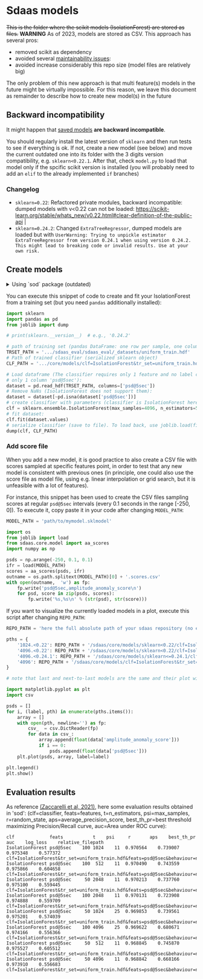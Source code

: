 # Sdaas models

~~This is the folder where the scikit models (IsolationForest) are stored as files.~~
**WARNING** As of 2023, models are stored as CSV. This approach has several pros:
  - removed scikit as dependency 
  - avoided several 
[maintainability issues](https://scikit-learn.org/stable/model_persistence.html#security-maintainability-limitations):
  - avoided increase considerably this repo size (model files are relatively big)

The only problem of this new approach is that multi feature(s) models in the future
might be virtually impossible. For this reason, we leave this document as remainder
to describe how to create new model(s) in the future

## Backward incompatibility

It might happen that [saved models](https://scikit-learn.org/stable/modules/model_persistence.html) 
**are backward incompatible**.

You should regularly install the latest version of `sklearn` and then run tests to see if 
everything is ok. If not, create a new model (see below) and move the current 
outdated one into its folder with the 3 digits version compatibility, e.g. `sklearn<0.22.1`.
After that, check `model.py` to load that model
only if the spcific scikit version is installed (you will probably need to add an `elif` to the already implemented `if` branches)


### Changelog

- `sklearn=0.22`: Refactored private modules, backward incompatible: dumped models with v<0.22 can not be loaded: https://scikit-learn.org/stable/whats_new/v0.22.html#clear-definition-of-the-public-api |
- `sklearn=0.24.2`: Changed `ExtraTreeRegressor`, dumped models are loaded but with `UserWarning: Trying to unpickle estimator ExtraTreeRegressor from version 0.24.1 when using version 0.24.2. This might lead to breaking code or invalid results. Use at your own risk.`

## Create models

<details>

<summary> Using `sod` package (outdated)</summary>

Models are usually those created with the 'sod' or 'sdaas_eval' Python package
and copied here:

```bash
cp $PATH/sod/sod/evaluations/results/clf\=IsolationForest\&tr_set\=uniform_train.hdf\&feats\=psd\@5sec\&behaviour\=new\&contamination\=auto\&max_samples\=2048\&n_estimators\=50\&random_state\=11.sklmodel ./sdaas/core/models/
```

(this is still valid but as of 2021 not the recommended way, it's extremely
overcomplicated and there is a new package, `sdaas-eval` currently in construction)

</details>

You can execute this snippet of code to create and fit your IsolationForest
from a training set (but you need `pandas` additionally installed):

```python
import sklearn
import pandas as pd
from joblib import dump

# print(sklearn.__version__)  # e.g., '0.24.2'

# path of training set (pandas DataFrame: one row per sample, one column per feature):
TRSET_PATH = '.../sdaas_eval/sdaas_eval/_datasets/uniform_train.hdf'
# Path of trained classifier (serialized sklearn object)
CLF_PATH = '.../core/models/clf=IsolationForest&tr_set=uniform_train.hdf&feats=psd@5sec&contamination=auto&max_samples=4096&n_estimators=50&random_state=11.sklmodel'

# Load dataframe (The classifier requires only 1 feature and no label column, so load
# only 1 column 'psd@5sec'):
dataset = pd.read_hdf(TRSET_PATH, columns=['psd@5sec'])
# Remove NaNs (IsolationForest does not support them):
dataset = dataset[~pd.isna(dataset['psd@5sec'])]
# create classifier with parameters (classifier is IsolationForest here):
clf = sklearn.ensemble.IsolationForest(max_samples=4096, n_estimators=50, random_state=11)
# fit dataset:
clf.fit(dataset.values)
# serialize classifier (save to file). To load back, use joblib.load(file)
dump(clf, CLF_PATH)
```

### Add score file

When you add a new model, it is good practice to also create a CSV file with scores 
sampled at specific features point, in order to test that any new model is consistent with
previous ones (in principle, one could also use the score file as model file, using e.g. 
linear interpolation or grid search, but it is unfeasible with a lot of features).

For instance, this snippet has been used to create the CSV files sampling scores
at regular `psd@5sec` intervals (every 0.1 seconds in the range [-250, 0]).
To execute it, copy paste it in your code after changing `MODEL_PATH`:

```python
MODEL_PATH = 'path/to/mymodel.sklmodel'

import os
from joblib import load
from sdaas.core.model import aa_scores
import numpy as np

psds = np.arange(-250, 0.1, 0.1)
ifr = load(MODEL_PATH)
scores = aa_scores(psds, ifr)
outname = os.path.splitext(MODEL_PATH)[0] + '.scores.csv'
with open(outname,  'w') as fp:
    fp.write('psd@5sec,amplitude_anomaly_score\n')
    for psd, score in zip(psds, scores):
        fp.write('%s,%s\n' % (str(psd), str(score)))
```

If you want to visualize the currently loaded models in a plot,
execute this script after changing `REPO_PATH`:

```python
REPO_PATH = 'here the full absolute path of your sdaas repository (no ending slash)'

pths = {
    '1024.<0.22': REPO_PATH + '/sdaas/core/models/sklearn<0.22/clf=IsolationForest&tr_set=uniform_train.hdf&feats=psd@5sec&behaviour=new&contamination=auto&max_samples=1024&n_estimators=100&random_state=11.scores.csv',
    '4096.<0.22': REPO_PATH + '/sdaas/core/models/sklearn<0.22/clf=IsolationForest&tr_set=uniform_train.hdf&feats=psd@5sec&behaviour=new&contamination=auto&max_samples=4096&n_estimators=50&random_state=11.scores.csv',
    '4096.<0.24.1': REPO_PATH + '/sdaas/core/models/sklearn<=0.24.1/clf=IsolationForest&tr_set=uniform_train.hdf&feats=psd@5sec&contamination=auto&max_samples=4096&n_estimators=50&random_state=11.scores.csv',
    '4096': REPO_PATH + '/sdaas/core/models/clf=IsolationForest&tr_set=uniform_train.hdf&feats=psd@5sec&contamination=auto&max_samples=4096&n_estimators=50&random_state=11.scores.csv',
}

# note that last and next-to-last models are the same and their plot will overlap

import matplotlib.pyplot as plt
import csv

psds = []
for i, (label, pth) in enumerate(pths.items()):
    array = []
    with open(pth, newline='') as fp:
        csv_  = csv.DictReader(fp)
        for data in csv_:
            array.append(float(data['amplitude_anomaly_score']))
            if i == 0:
                psds.append(float(data['psd@5sec']))
    plt.plot(psds, array, label=label)

plt.legend()
plt.show()
```

## Evaluation results

As reference [(Zaccarelli et al, 2021)](https://pubs.geoscienceworld.org/ssa/srl/article/doi/10.1785/0220200339/596662/Anomaly-Detection-in-Seismic-Data-Metadata-Using),
 here some evaluation results obtained in 'sod':
(clf=classifier, feats=features, t=n_estimators, psi=max_samples,
r=random_state, aps=average_precision_score, best_th_pr=best threshold maximizing
Precision/Recall curve, auc=Area under ROC curve):

```
clf             feats	        t	 psi	 r	     aps	best_th_pr	     auc	log_loss	relative_filepath
IsolationForest	psd@5sec	100	1024	11	0.970564	0.739007	0.975348	0.577372	clf=IsolationForest&tr_set=uniform_train.hdf&feats=psd@5sec&behaviour=new&contamination=auto&max_samples=1024&n_estimators=100&random_state=11/uniform_test.hdf
IsolationForest	psd@5sec	100	 512	11	0.970490	0.743559	0.975866	0.604658	clf=IsolationForest&tr_set=uniform_train.hdf&feats=psd@5sec&behaviour=new&contamination=auto&max_samples=512&n_estimators=100&random_state=11/uniform_test.hdf
IsolationForest	psd@5sec	 50	2048	11	0.970213	0.737760	0.975100	0.559445	clf=IsolationForest&tr_set=uniform_train.hdf&feats=psd@5sec&behaviour=new&contamination=auto&max_samples=2048&n_estimators=50&random_state=11/uniform_test.hdf
IsolationForest	psd@5sec	100	2048	11	0.970131	0.723908	0.974888	0.559709	clf=IsolationForest&tr_set=uniform_train.hdf&feats=psd@5sec&behaviour=new&contamination=auto&max_samples=2048&n_estimators=100&random_state=11/uniform_test.hdf
IsolationForest	psd@5sec	 50	1024	25	0.969853	0.739561	0.975201	0.574039	clf=IsolationForest&tr_set=uniform_train.hdf&feats=psd@5sec&behaviour=new&contamination=auto&max_samples=1024&n_estimators=50&random_state=25/uniform_test.hdf
IsolationForest	psd@5sec	100	4096	25	0.969622	0.680671	0.974166	0.556366	clf=IsolationForest&tr_set=uniform_train.hdf&feats=psd@5sec&behaviour=new&contamination=auto&max_samples=4096&n_estimators=100&random_state=25/uniform_test.hdf
IsolationForest	psd@5sec	 50	 512	11	0.968845	0.745870	0.975527	0.605512	clf=IsolationForest&tr_set=uniform_train.hdf&feats=psd@5sec&behaviour=new&contamination=auto&max_samples=512&n_estimators=50&random_state=11/uniform_test.hdf
IsolationForest	psd@5sec	 50	4096	11	0.968842	0.668166	0.973910	0.556683	clf=IsolationForest&tr_set=uniform_train.hdf&feats=psd@5sec&behaviour=new&contamination=auto&max_samples=4096&n_estimators=50&random_state=11/uniform_test.hdf
```
